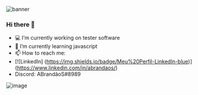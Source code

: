 ![banner](https://github-readme-stats.vercel.app/api?username=ABrandaoS&show_icons=true&theme=radical)

### Hi there 👋

- 💻 I’m currently working on tester software
- 🚀 I’m currently learning javascript
- 📫 How to reach me: 
- [![LinkedIn] (https://img.shields.io/badge/Meu%20Perfil-LinkedIn-blue)] (https://www.linkedin.com/in/abrandaos/)
- Discord: ABrandãoS#8989

![image](https://user-images.githubusercontent.com/84191715/138378263-b532b9ca-3d5c-45aa-a4c9-fad10e16b99a.png)
